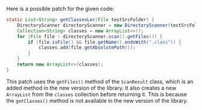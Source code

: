 Here is a possible patch for the given code:

```java
static List<String> getClassesLoc(File testSrcFolder) {
    DirectoryScanner directoryScanner = new DirectoryScanner(testSrcFolder, TestListResolver.getWildcard());
    Collection<String> classes = new ArrayList<>();
    for (File file : directoryScanner.scan().getFiles()) {
        if (file.isFile() && file.getName().endsWith(".class")) {
            classes.add(file.getAbsolutePath());
        }
    }
    return new ArrayList<>(classes);
}
```

This patch uses the `getFiles()` method of the `ScanResult` class, which is an added method in the new version of the library. It also creates a new `ArrayList` from the `classes` collection before returning it. This is because the `getClasses()` method is not available in the new version of the library.